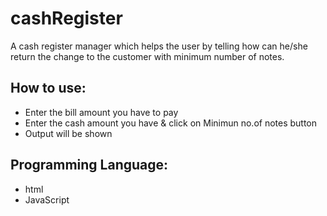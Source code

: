 # cashRegister
A cash register manager which helps the user by telling how can he/she return the change to the customer with minimum number of notes.

## How to use:  
* Enter the bill amount you have to pay
* Enter the cash amount you have & click on Minimun no.of notes button
* Output will be shown

## Programming Language:
* html
* JavaScript
